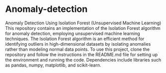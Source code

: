 # Anomaly-detection
Anomaly Detection Using Isolation Forest (Unsupervised Machine Learning)
This repository contains an implementation of the Isolation Forest algorithm for anomaly detection, employing unsupervised machine learning techniques. The Isolation Forest algorithm is an efficient method for identifying outliers in high-dimensional datasets by isolating anomalies rather than modeling normal data points.
To use this project, clone the repository and follow the instructions in the README.md file for setting up the environment and running the code. Dependencies include libraries such as pandas, numpy, matplotlib, and scikit-learn.

